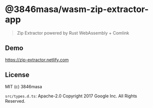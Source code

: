 # @3846masa/wasm-zip-extractor-app

> Zip Extractor powered by Rust WebAssembly + Comlink

## Demo

https://zip-extractor.netlify.com

## License

MIT (c) 3846masa

`src/types.d.ts`: Apache-2.0 Copyright 2017 Google Inc. All Rights Reserved.
